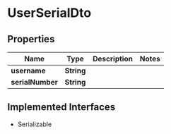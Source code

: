 

# UserSerialDto


## Properties

Name | Type | Description | Notes
------------ | ------------- | ------------- | -------------
**username** | **String** |  | 
**serialNumber** | **String** |  | 


## Implemented Interfaces

* Serializable


